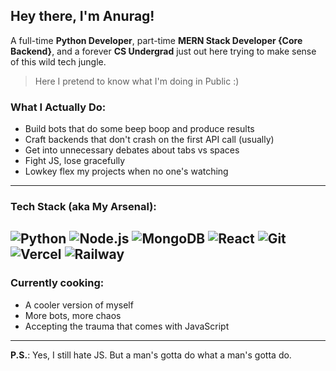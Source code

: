 ## Hey there, I'm Anurag! 

A full-time **Python Developer**, part-time **MERN Stack Developer {Core Backend}**, and a forever **CS Undergrad** just out here trying to make sense of this wild tech jungle.


> Here I pretend to know what I'm doing in Public :)

### What I Actually Do:

- Build bots that do some beep boop and produce results 
- Craft backends that don't crash on the first API call (usually)  
- Get into unnecessary debates about tabs vs spaces  
- Fight JS, lose gracefully  
- Lowkey flex my projects when no one's watching

---

### Tech Stack (aka My Arsenal):

![Python](https://img.shields.io/badge/-Python-000?style=flat&logo=python)
![Node.js](https://img.shields.io/badge/-Node.js-000?style=flat&logo=node.js)
![MongoDB](https://img.shields.io/badge/-MongoDB-000?style=flat&logo=mongodb)
![React](https://img.shields.io/badge/-React-000?style=flat&logo=react)
![Git](https://img.shields.io/badge/-Git-000?style=flat&logo=git)
![Vercel](https://img.shields.io/badge/-Vercel-000?style=flat&logo=vercel)
![Railway](https://img.shields.io/badge/-Railway-000?style=flat&logo=railway)
---

### Currently cooking:
- A cooler version of myself  
- More bots, more chaos  
- Accepting the trauma that comes with JavaScript

---

**P.S.**: Yes, I still hate JS. But a man's gotta do what a man's gotta do.